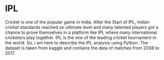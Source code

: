 # IPL
Cricket is one of the popular game in India. After the Start of IPL, Indian cricket standards reached an ultimate level and many talented players got a chance to prove themselves in a platform like IPL where many international cricketers play together. IPL is the one of the leading cricket tournament in the world. So, i am here to describe the IPL analysis using Python.
The dataset is taken from kaggle and contains the data of matches from 2008 to 2017.
